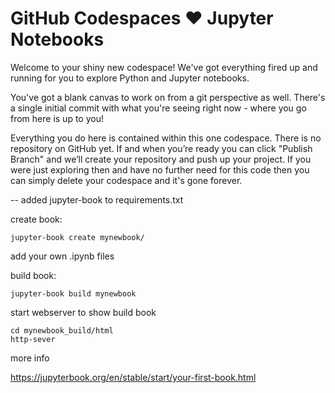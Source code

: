 # GitHub Codespaces ♥️ Jupyter Notebooks

Welcome to your shiny new codespace! We've got everything fired up and running for you to explore Python and Jupyter notebooks.

You've got a blank canvas to work on from a git perspective as well. There's a single initial commit with what you're seeing right now - where you go from here is up to you!

Everything you do here is contained within this one codespace. There is no repository on GitHub yet. If and when you’re ready you can click "Publish Branch" and we’ll create your repository and push up your project. If you were just exploring then and have no further need for this code then you can simply delete your codespace and it's gone forever.

--
added jupyter-book to requirements.txt

create book:
```
jupyter-book create mynewbook/
```

add your own .ipynb files

build book:
```
jupyter-book build mynewbook
```

start webserver to show build book
```
cd mynewbook_build/html
http-sever
```
more info

https://jupyterbook.org/en/stable/start/your-first-book.html


